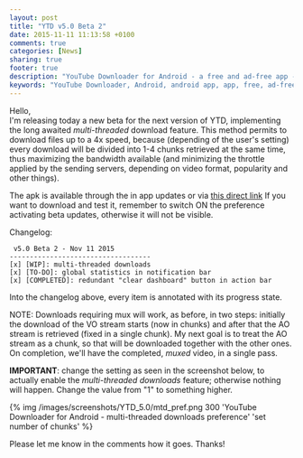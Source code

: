 ```yaml
---
layout: post
title: "YTD v5.0 Beta 2"
date: 2015-11-11 11:13:58 +0100
comments: true
categories: [News]
sharing: true
footer: true
description: "YouTube Downloader for Android - a free and ad-free app - new version"
keywords: "YouTube Downloader, Android, android app, app, free, ad-free, no ads, dentex, video, YouTube, downloader, FFmpeg, audio, music, video, extraction, mp3, easy, dentex, 1080p, 720p, HD, 3gp, webm, mp4, m4a, ogg, flv"
---
```

Hello,    
I'm releasing today a new beta for the next version of YTD, implementing the long awaited *multi-threaded* download feature. This method permits to download files up to a 4x speed, because (depending of the user's setting) every download will be divided into 1-4 chunks retrieved at the same time, thus maximizing the bandwidth available (and minimizing the throttle applied by the sending servers, depending on video format, popularity and other things).

The apk is available through the in app updates or via [this direct link](http://dentex.github.io/files/apk/beta/dentex.youtube.downloader_v5.0-beta-2.apk)
If you want to download and test it, remember to switch ON the preference activating beta updates, otherwise it will not be visible.

Changelog:

     v5.0 Beta 2 - Nov 11 2015
    -----------------------------------
    [x] [WIP]: multi-threaded downloads
    [x] [TO-DO]: global statistics in notification bar
    [x] [COMPLETED]: redundant "clear dashboard" button in action bar

Into the changelog above, every item is annotated with its progress state.

NOTE: Downloads requiring mux will work, as before, in two steps: initially the download of the VO stream starts (now in chunks) and after that the AO stream is retrieved (fixed in a single chunk). My next goal is to treat the AO stream as a chunk, so that will be downloaded together with the other ones. On completion, we'll have the completed, *muxed* video, in a single pass.

**IMPORTANT**: change the setting as seen in the screenshot below, to actually enable the *multi-threaded downloads* feature; otherwise nothing will happen. Change the value from "1" to something higher.

{% img /images/screenshots/YTD_5.0/mtd_pref.png 300 'YouTube Downloader for Android - multi-threaded downloads preference' 'set number of chunks' %}

Please let me know in the comments how it goes. Thanks!
